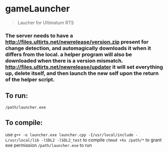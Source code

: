 # gameLauncher
> Laucher for Ultimatum RTS

### The server needs to have a http://files.ultirts.net/newrelease/version.zip present for change detection, and automagically downloads it when it differs from the local. a helper program will also be downloaded when there is a version mismatch. http://files.ultirts.net/newrelease/updater it will set everything up, delete itself, and then launch the new self upon the return of the helper script.
## To run: 
`/path/launcher.exe`

## To compile:
use `g++ -o launcher.exe launcher.cpp -I/usr/local/include -L/usr/local/lib -lSDL2 -lSDL2_test` to compile
`chmod +Xx /path/*` to grant exe permission
`/path/launcher.exe` to run
